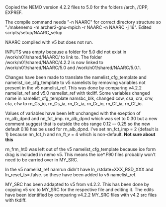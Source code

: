 Copied the NEMO version 4.2.2 files to 5.0 for the folders /arch, /CPP, EXPREF.

The compile command needs "-n NAARC" for correct directory structure so "./makenemo -m archer2-gnu-mpich -r NAARC -n NAARC -j 16". Edited scripts/setup/NAARC_setup

NAARC compiled with v5 but does not run.

INPUTS was empty because a folder for 5.0 did not exist in /work/n01/shared/NAARC/ to link to. The folder /work/n01/shared/NAARC/4.2.2 is now linked to /work/n01/shared/NAARC/5.0 and /work/n01/shared/NAARC/5.0.1.

Changes have been made to translate the namelist_cfg_template and namelist_ice_cfg_template to v5 namelists by removing variables not present in the v5 namelist_ref. This was done by comparing v4.2.2 namelist_ref and v5.0 namelist_ref with tkdiff. Some variables changed name in namelist_cfg_template namsbc_blk, changed csw, csa, cra, crw, cfa, cfw to rn_Cs_io, rn_Cs_ia, rn_Cr_ia, rn_Cr_io, rn_Cf_ia, rn_Cf_io. 

Values of variables have been left unchanged with the exeption of rn_alb_dpnd and nn_fct_imp. rn_alb_dpnd which was set to 0.30 but a new comment suggest that is outside the obs range 0.12 -- 0.25 so the new default 0.18 has be used for rn_alb_dpnd. I've set nn_fct_imp = 2 (default is 1) because nn_fct_h and nn_ft_v = 4 which is non-default. **Not sure about this**

rn_frm_ht0 was left out of the v5 namelist_cfg_template because ice form drag is included in nemo v5. This means the ice\*.F90 files probably won't need to be carried over in MY_SRC.

In the v5 namelist_ref namrun didn't have ln_rstdate=XXX_RSD_XXX and ln_reset_ts=.false. so these have been added to v5 namelist_ref.

MY_SRC has been addapted to v5 from v4.2.2. This has been done by copying v5 src to MY_SRC for the respective file and editing it. The edits have been identified by comparing v4.2.2 MY_SRC files with v4.2 src files with tkdiff.

